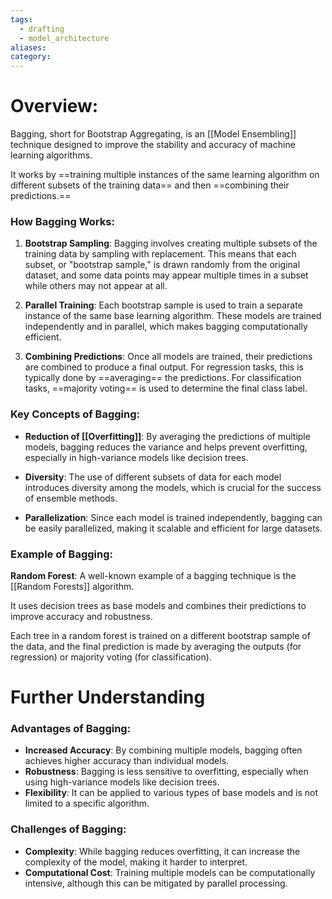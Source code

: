 ```yaml
---
tags:
  - drafting
  - model_architecture
aliases: 
category:
---
```

# Overview:

Bagging, short for Bootstrap Aggregating, is an [[Model Ensembling]] technique designed to improve the stability and accuracy of machine learning algorithms. 

It works by ==training multiple instances of the same learning algorithm on different subsets of the training data== and then ==combining their predictions.==

### How Bagging Works:

1. **Bootstrap Sampling**: Bagging involves creating multiple subsets of the training data by sampling with replacement. This means that each subset, or "bootstrap sample," is drawn randomly from the original dataset, and some data points may appear multiple times in a subset while others may not appear at all.

2. **Parallel Training**: Each bootstrap sample is used to train a separate instance of the same base learning algorithm. These models are trained independently and in parallel, which makes bagging computationally efficient.

3. **Combining Predictions**: Once all models are trained, their predictions are combined to produce a final output. For regression tasks, this is typically done by ==averaging== the predictions. For classification tasks, ==majority voting== is used to determine the final class label.

### Key Concepts of Bagging:

- **Reduction of [[Overfitting]]**: By averaging the predictions of multiple models, bagging reduces the variance and helps prevent overfitting, especially in high-variance models like decision trees.

- **Diversity**: The use of different subsets of data for each model introduces diversity among the models, which is crucial for the success of ensemble methods.

- **Parallelization**: Since each model is trained independently, bagging can be easily parallelized, making it scalable and efficient for large datasets.
### Example of Bagging:

**Random Forest**: A well-known example of a bagging technique is the [[Random Forests]] algorithm. 

It uses decision trees as base models and combines their predictions to improve accuracy and robustness. 

Each tree in a random forest is trained on a different bootstrap sample of the data, and the final prediction is made by averaging the outputs (for regression) or majority voting (for classification).
# Further Understanding

### Advantages of Bagging:

- **Increased Accuracy**: By combining multiple models, bagging often achieves higher accuracy than individual models.
- **Robustness**: Bagging is less sensitive to overfitting, especially when using high-variance models like decision trees.
- **Flexibility**: It can be applied to various types of base models and is not limited to a specific algorithm.

### Challenges of Bagging:

- **Complexity**: While bagging reduces overfitting, it can increase the complexity of the model, making it harder to interpret.
- **Computational Cost**: Training multiple models can be computationally intensive, although this can be mitigated by parallel processing.
